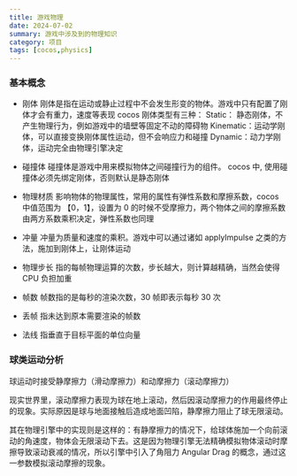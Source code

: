 ```yaml
---
title: 游戏物理
date: 2024-07-02
summary: 游戏中涉及到的物理知识
category: 项目
tags: [cocos,physics]
---
```


### 基本概念

- 刚体
刚体是指在运动或静止过程中不会发生形变的物体。游戏中只有配置了刚体才会有重力，速度等表现
cocos 刚体类型有三种：
Static： 静态刚体，不产生物理行为，例如游戏中的墙壁等固定不动的障碍物
Kinematic：运动学刚体，可以直接变换刚体属性运动，但不会响应力和碰撞
Dynamic：动力学刚体，运动完全由物理引擎决定

- 碰撞体
碰撞体是游戏中用来模拟物体之间碰撞行为的组件。
cocos 中, 使用碰撞体必须先绑定刚体，否则默认是静态刚体

- 物理材质
影响物体的物理属性，常用的属性有弹性系数和摩擦系数，cocos 中值范围为 【0，1】，设置为 0 的时候不受摩擦力，两个物体之间的摩擦系数由两方系数乘积决定，弹性系数也同理

- 冲量
冲量为质量和速度的乘积。游戏中可以通过诸如 applyImpulse 之类的方法，施加到刚体上，让刚体运动

- 物理步长
指的每帧物理运算的次数，步长越大，则计算越精确，当然会使得 CPU 负担加重

- 帧数
帧数指的是每秒的渲染次数，30 帧即表示每秒 30 次

- 丢帧
指未达到原本需要渲染的帧数

- 法线
指垂直于目标平面的单位向量

### 球类运动分析
球运动时接受静摩擦力（滑动摩擦力）和动摩擦力（滚动摩擦力）

现实世界里，滚动摩擦力表现为球在地上滚动，然后因滚动摩擦力的作用最终停止的现象。实际原因是球与地面接触后造成地面凹陷，静摩擦力阻止了球无限滚动。

其在物理引擎中的实现则是这样的：有静摩擦力的情况下，给球体施加一个向前滚动的角速度，物体会无限滚动下去。这是因为物理引擎无法精确模拟物体滚动时摩擦导致滚动衰减的情况，所以引擎中引入了角阻力 Angular Drag 的概念，通过这一参数模拟滚动摩擦的现象。